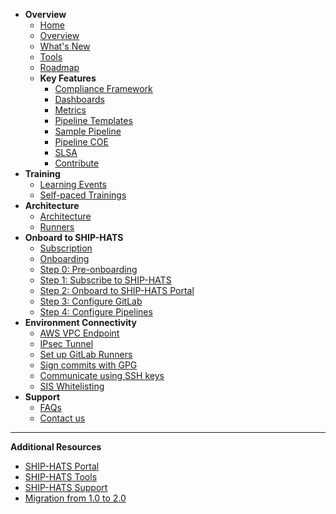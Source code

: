 - **Overview**
  - [Home](./README.md)
  - [Overview](ship-hats-overview)
  - [What's New](./whats-new/2023.md)
  - [Tools](ship-hats-tools)
  - [Roadmap](./roadmap.md)
  - **Key Features**
    - [Compliance Framework](compliance-framework)
    - [Dashboards](dashboards)
    - [Metrics](./metrics.md)
    - [Pipeline Templates](pipeline-templates)
    - [Sample Pipeline](sample-pipeline)  
    - [Pipeline COE](./pipeline-coe.md)
    - [SLSA](./slsa.md)
    - [Contribute](./contribute.md)
- **Training**
  - [Learning Events](learning-events)
  - [Self-paced Trainings](./self-paced-trainings/overview.md)
- **Architecture**
  - [Architecture](architecture)
  - [Runners](runners)
- **Onboard to SHIP-HATS** 
  - [Subscription](subscription)
  - [Onboarding](onboard-to-ship-hats)
  - [Step 0: Pre-onboarding](pre-onboarding)
  - [Step 1: Subscribe to SHIP-HATS](subscribe-via-techbiz-portal)
  - [Step 2: Onboard to SHIP-HATS Portal](onboard-via-ship-hats-portal)
  - [Step 3: Configure GitLab](configure-gitlab)  
  - [Step 4: Configure Pipelines](configure-pipelines)   
- **Environment Connectivity**
  - [AWS VPC Endpoint](aws-vpc-endpoint)
  - [IPsec Tunnel](ipsec-tunnel)
  - [Set up GitLab Runners](gitlab-runners)
  - [Sign commits with GPG](signing-commits-with-gpg)
  - [Communicate using SSH keys](communicate-using-ssh-keys)
  - [SIS Whitelisting](./sis-whitelisting.md)  
- **Support**
  - [FAQs](general-faqs)
  - [Contact us](contact-us) 

---
**Additional Resources**
  - [SHIP-HATS Portal](https://docs.developer.tech.gov.sg/docs/ship-hats-portal/#/ship-hats-portal-overview) 
  - [SHIP-HATS Tools](https://docs.developer.tech.gov.sg/docs/ship-hats-tools/#/tools-overview) 
  - [SHIP-HATS Support](https://docs.developer.tech.gov.sg/docs/ship-hats-support/)
  - [Migration from 1.0 to 2.0](https://docs.developer.tech.gov.sg/docs/ship-hats-migration/)  
  


<!--
  - [Self-paced trainings](self-paced-trainings)
  - [New Self-paced trainings](self-paced-trainings-new)
  - [Overview](training)
  - [Step 1: Subscribe to SH](./onboarding/techbiz.md)
  - [Onboarding to SHIP-HATS Portal](./onboarding/sh-to-gl.md)
  - [NewOnboarding](onboarding) 
  - [TechPass FAQs](techpass-faqs)    
  - [SEED FAQs](seed-faqs)
  - [Runners](runners)
  - [Tooling Strategy](tooling-strategy)
  - [Roadmap](roadmap)

**Web App Tutorial**
  - [Overview](web-app-tutorial)
  - [Configure CI/CD Pipeline](configure-ci-cd-pipeline)
  - [Additional resources](additional-resources)

**CI/CD Pipeline**
  - [CI/CD pipeline](ci-cd-pipeline)  
  - [Pipeline templates](pipeline-templates)
  - [Sample pipeline](sample-pipeline)
-->  